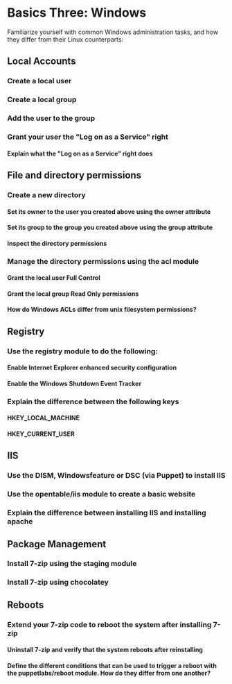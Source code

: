 # Basics Three: Windows
Familiarize yourself with common Windows administration tasks, and how they differ from their Linux counterparts:

## Local Accounts
### Create a local user
### Create a local group
### Add the user to the group
### Grant your user the "Log on as a Service" right
#### Explain what the "Log on as a Service" right does
## File and directory permissions
### Create a new directory
#### Set its owner to the user you created above using the owner attribute
#### Set its group to the group you created above using the group attribute
#### Inspect the directory permissions
### Manage the directory permissions using the acl module
#### Grant the local user Full Control
#### Grant the local group Read Only permissions
#### How do Windows ACLs differ from unix filesystem permissions?
## Registry
### Use the registry module to do the following:
#### Enable Internet Explorer enhanced security configuration
#### Enable the Windows Shutdown Event Tracker
### Explain the difference between the following keys
#### HKEY_LOCAL_MACHINE
#### HKEY_CURRENT_USER
## IIS
### Use the DISM, Windowsfeature or DSC (via Puppet) to install IIS
### Use the opentable/iis module to create a basic website
### Explain the difference between installing IIS and installing apache
## Package Management
### Install 7-zip using the staging module
### Install 7-zip using chocolatey
## Reboots
### Extend your 7-zip code to reboot the system after installing 7-zip
#### Uninstall 7-zip and verify that the system reboots after reinstalling
#### Define the different conditions that can be used to trigger a reboot with the puppetlabs/reboot module. How do they differ from one another?
